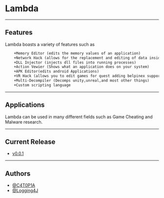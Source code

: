 # Lambda

---
## Features
  Lambda boasts a variety of features such as
 ```diff
     +Memory Editor (edits the memory values of an application)
     +Network Hack (allows for the replacement and editing of data inside of packets)
     +DLL Injector (injects dll files into running processes)
     +Action Vewier (Shows what an application does on your system)
     +APK Editor(edits android Applications)
     +VR Hack (allows you to edit games for quest adding belpinex support and other things)
     +Multi-Decompiler (Decomps unity,unreal,and most other things)
     +Custom scripting language
  ```

---

## Applications
  Lambda can be used in many different fields such as Game Cheating and Malware research.

---

## Current Release
- [v0.0.1](https://github.com/C4T0P1A/Lambda/releases/)

---

## Authors
- [@C4T0P1A](https://www.github.com/C4T0P1A)
- [@Logging4J](https://www.github.com/Logging4J)

